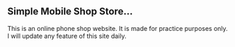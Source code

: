 ## Simple Mobile Shop Store...
This is an online phone shop website. It is made for practice purposes only. I will update any feature of this site daily.
